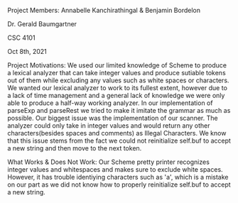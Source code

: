 Project Members:
Annabelle Kanchirathingal &
Benjamin Bordelon

Dr. Gerald Baumgartner

CSC 4101

Oct 8th, 2021

Project Motivations:
    We used our limited knowledge of Scheme to produce a lexical analyzer that can take integer values and produce sutiable tokens out of them while excluding any values such as white spaces or characters. We wanted our lexical analyzer to work to its fullest extent, however due to a lack of time management and a general lack of knowledge we were only able to produce a half-way working analyzer. In our implementation of parseExp and parseRest we tried to make it imitate the grammar as much as possible. Our biggest issue was the implementation of our scanner. The analyzer could only take in integer values and would return any other characters(besides spaces and comments) as Illegal Characters. We know that this issue stems from the fact we could not reinitialize self.buf to accept a new string and then move to the next token. 
    
What Works & Does Not Work:
    Our Scheme pretty printer recognizes integer values and whitespaces and makes sure to exclude white spaces. However, it has trouble identiying characters such as 'a', which is a mistake on our part as we did not know how to properly reinitialize self.buf to accept a new string. 
